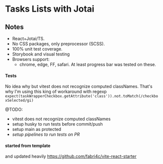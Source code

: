 # Tasks Lists with Jotai

## Notes
- React+Jotai/TS.
- No CSS packages, only preprocessor (SCSS).
- 100% unit test coverage.
- Storybook and visual testing
- Browsers support:
  - chrome, edge, FF, safari. At least progress bar was tested on these.

#### Tests

No idea why but vitest does not recognize computed classNames. That's why I'm
using this king of workaround with regexp
`expect(taskWrapperCheckbox.getAttribute('class')).not.toMatch(/checkboxSelected/gi)`

@TODO:
- vitest does not recognize computed classNames
- setup husky to run tests before commit/push
- setup main as protected
- _setup pipelines to run tests on PR_


#### started from template

and updated heavily
https://github.com/fabri4c/vite-react-starter




